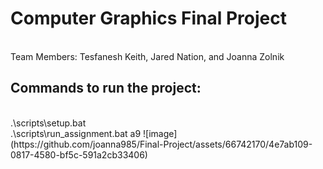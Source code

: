 <h1>Computer Graphics Final Project </h1> <br/>
Team Members: Tesfanesh Keith, Jared Nation, and Joanna Zolnik <br/>

<h2> Commands to run the project: </h2> <br/>
.\scripts\setup.bat <br/>
.\scripts\run_assignment.bat a9
![image](https://github.com/joanna985/Final-Project/assets/66742170/4e7ab109-0817-4580-bf5c-591a2cb33406)
